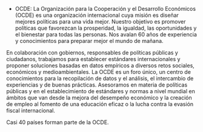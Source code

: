 - OCDE: La Organización para la Cooperación y el Desarrollo Económicos (OCDE) es una organización internacional cuya misión es diseñar mejores políticas para una vida mejor. Nuestro objetivo es promover políticas que favorezcan la prosperidad, la igualdad, las oportunidades y el bienestar para todas las personas. Nos avalan 60 años de experiencia y conocimientos para preparar mejor el mundo de mañana.

En colaboración con gobiernos, responsables de políticas públicas y ciudadanos, trabajamos para establecer estándares internacionales y proponer soluciones basadas en datos empíricos a diversos retos sociales, económicos y medioambientales. La OCDE es un foro único, un centro de conocimientos para la recopilación de datos y el análisis, el intercambio de experiencias y de buenas prácticas. Asesoramos en materia de políticas públicas y en el establecimiento de estándares y normas a nivel mundial en ámbitos que van desde la mejora del desempeño económico y la creación de empleo al fomento de una educación eficaz o la lucha contra la evasión fiscal internacional.

Casi 40 países forman parte de la OCDE.